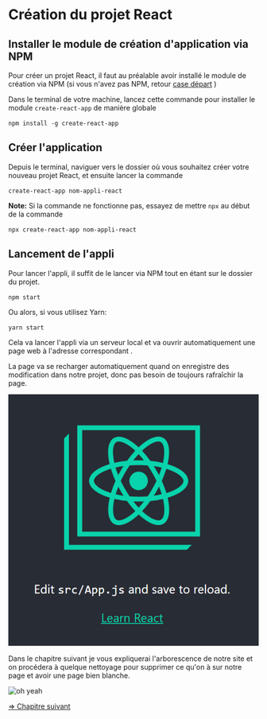 # Création du projet React

## Installer le module de création d'application via NPM

Pour créer un projet React, il faut au préalable avoir installé le module de création via NPM (si vous n'avez pas NPM, retour [case départ](../readme.md) )

Dans le terminal de votre machine, lancez cette commande pour installer le module `create-react-app` de manière globale
```
npm install -g create-react-app
```

## Créer l'application

Depuis le terminal, naviguer vers le dossier où vous souhaitez créer votre nouveau projet React, et ensuite lancer la commande 
```
create-react-app nom-appli-react
```

**Note:** Si la commande ne fonctionne pas, essayez de mettre `npx` au début de la commande

```
npx create-react-app nom-appli-react
```

## Lancement de l'appli

Pour lancer l'appli, il suffit de le lancer via NPM tout en étant sur le dossier du projet.
```
npm start
```

Ou alors, si vous utilisez Yarn:

```
yarn start
```

Cela va lancer l'appli via un serveur local et va ouvrir automatiquement une page web à l'adresse correspondant .

La page va se recharger automatiquement quand on enregistre des modification dans notre projet, donc pas besoin de toujours rafraîchir la page.

![1570528846149](./img/react-app.png)


Dans le chapitre suivant je vous expliquerai l'arborescence de notre site et on procédera à quelque nettoyage pour supprimer ce qu'on à sur notre page et avoir une page bien blanche.

![oh yeah](https://media.giphy.com/media/l0HlFZ3c4NENSLQRi/giphy.gif)

[=> Chapitre suivant](04-structure.md)

